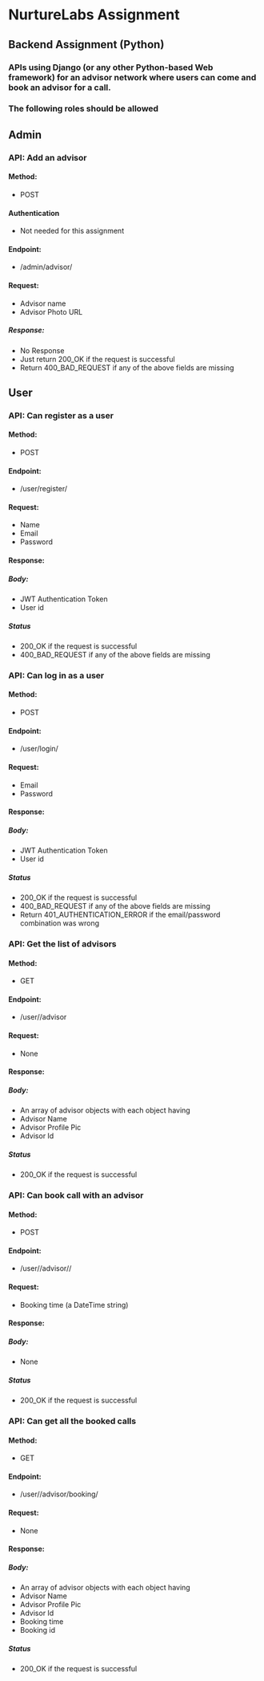 
# NurtureLabs Assignment

## Backend Assignment (Python)
### APIs using Django (or any other Python-based Web framework) for an advisor network where users can come and book an advisor for a call.
### The following roles should be allowed

## Admin
### API: Add an advisor
#### Method:
* POST
#### Authentication
* Not needed for this assignment
#### Endpoint: 
* /admin/advisor/
#### Request:
* Advisor name
* Advisor Photo URL
##### Response:
* No Response
* Just return 200_OK if the request is successful
* Return 400_BAD_REQUEST if any of the above fields are missing

## User
### API: Can register as a user
#### Method:
* POST
#### Endpoint: 
* /user/register/
#### Request:
* Name
* Email
* Password
#### Response:
##### Body:
* JWT Authentication Token
* User id
##### Status
* 200_OK if the request is successful
* 400_BAD_REQUEST if any of the above fields are missing
### API: Can log in as a user
#### Method:
* POST
#### Endpoint: 
* /user/login/
#### Request:
* Email
* Password
#### Response:
##### Body:
* JWT Authentication Token
* User id
##### Status
* 200_OK if the request is successful
* 400_BAD_REQUEST if any of the above fields are missing
* Return 401_AUTHENTICATION_ERROR if the email/password combination was wrong
### API: Get the list of advisors
#### Method:
* GET
#### Endpoint: 
* /user/<user-id>/advisor
#### Request:
* None
#### Response:
##### Body:
* An array of advisor objects with each object having
* Advisor Name
* Advisor Profile Pic
* Advisor Id
##### Status
* 200_OK if the request is successful
### API: Can book call with an advisor
#### Method:
* POST
#### Endpoint: 
* /user/<user-id>/advisor/<advisor-id>/
#### Request:
* Booking time (a DateTime string)
#### Response:
##### Body:
* None
##### Status
* 200_OK if the request is successful
### API: Can get all the booked calls
#### Method:
* GET
#### Endpoint: 
* /user/<user-id>/advisor/booking/
#### Request:
* None
#### Response:
##### Body:
* An array of advisor objects with each object having
* Advisor Name
* Advisor Profile Pic
* Advisor Id
* Booking time
* Booking id
##### Status
* 200_OK if the request is successful


